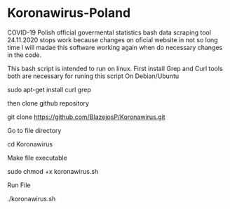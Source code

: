 # Koronawirus-Poland 
 COVID-19 Polish official govermental statistics bash data scraping tool
24.11.2020 stops work because changes on oficial website in not so long time I will madae this software working again when do necessary changes in the code.

This bash script is intended to run on linux.
First install Grep and Curl tools both are necessary for runing this script
On Debian/Ubuntu

sudo apt-get install curl grep

then clone github repository

git clone https://github.com/BlazejosP/Koronawirus.git

Go to file directory

cd Koronawirus

Make file executable

sudo chmod +x koronawirus.sh

Run File

./koronawirus.sh


